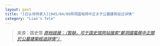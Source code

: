 ```yaml
---
layout: post
title: "[已认领待录入]1945/04/09郑洞国电蒋中正关于公墓建筑经过详情"
category: "Liao's Tele"
---
```



> 来源：国史馆 [*原档链接：（暂缺，可于国史馆网站搜索“鄭洞國電蔣中正關於公墓建築經過詳情“）*]()
